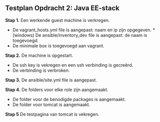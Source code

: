 
## Testplan Opdracht 2: Java EE-stack


**Stap 1.** Een werkende guest machine is verkregen.
  * De vagrant_hosts.yml file is aangepast: naam en ip zijn opgegeven. 
  *(windows) De ansible/inventory_dev file is aangepast: de naam is toegevoegd.  
  * De minimale box is toegevoegd aan vagrant.  

**Stap 2.** De machine is opgestart.  
  * De ssh key is vekregen en een ssh verbinding is gecreërd.
  * De verbinding is verbroken.  

**Stap 3.** De ansible/site.yml file is aangepast.

**Stap 4.** De folders voor elke role zijn aangemaakt.
  * De folder voor de benodigde packages is aangemaakt.
  * De folder voor tomcat is aangemaakt.  
 
**Stap 5** De testpagina van tomcat is vekregen.
